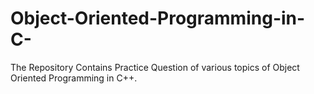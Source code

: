 # Object-Oriented-Programming-in-C-
The Repository Contains Practice Question of various topics of Object Oriented Programming in C++. 
